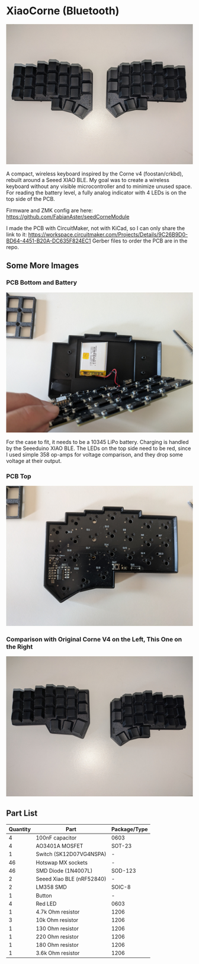 # XiaoCorne (Bluetooth)

![XiaoCorne](./docs/PXL_20251005_140615346.jpg)

A compact, wireless keyboard inspired by the Corne v4 (foostan/crkbd), rebuilt around a Seeed XIAO BLE.
My goal was to create a wireless keyboard without any visible microcontroller and to minimize unused space.
For reading the battery level, a fully analog indicator with 4 LEDs is on the top side of the PCB.

Firmware and ZMK config are here: https://github.com/FabianAster/seedCorneModule

I made the PCB with CircuitMaker, not with KiCad, so I can only share the link to it: https://workspace.circuitmaker.com/Projects/Details/9C26B9D0-BD64-4451-B20A-DC635F824EC1
Gerber files to order the PCB are in the repo.

## Some More Images

### PCB Bottom and Battery

![Comparison](./docs/PXL_20251005_134637014.jpg)

For the case to fit, it needs to be a 10345 LiPo battery. Charging is handled by the Seeeduino XIAO BLE.
The LEDs on the top side need to be red, since I used simple 358 op-amps for voltage comparison, and they drop some voltage at their output.

### PCB Top

![Comparison](./docs/PXL_20251005_134645765.jpg)

### Comparison with Original Corne V4 on the Left, This One on the Right

![Comparison](./docs/PXL_20251005_140834343.jpg)

## Part List

| Quantity | Part                      | Package/Type |
| -------- | ------------------------- | ------------ |
| 4        | 100nF capacitor           | 0603         |
| 4        | AO3401A MOSFET            | SOT-23       |
| 1        | Switch (SK12D07VG4NSPA)   | -            |
| 46       | Hotswap MX sockets        | -            |
| 46       | SMD Diode (1N4007L)       | SOD-123      |
| 2        | Seeed Xiao BLE (nRF52840) | -            |
| 2        | LM358 SMD                 | SOIC-8       |
| 1        | Button                    | -            |
| 4        | Red LED                   | 0603         |
| 1        | 4.7k Ohm resistor         | 1206         |
| 3        | 10k Ohm resistor          | 1206         |
| 1        | 130 Ohm resistor          | 1206         |
| 1        | 220 Ohm resistor          | 1206         |
| 1        | 180 Ohm resistor          | 1206         |
| 1        | 3.6k Ohm resistor         | 1206         |
